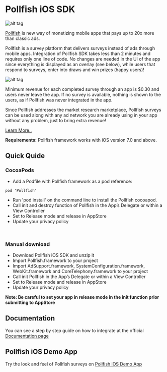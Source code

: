 # Pollfish iOS SDK

![alt tag](https://storage.googleapis.com/pollfish-images/logoHome.png)

[Pollfish](http://www.pollfish.com) is new way of monetizing mobile apps that pays up to 20x more than classic ads. 

Pollfish is a survey platform that delivers surveys instead of ads through mobile apps. Integration of Pollfish SDK takes less than 2 minutes and requires only one line of code. No changes are needed in the UI of the app since everything is displayed as an overlay (see below), while users that respond to surveys, enter into draws and win prizes (happy users)! 

![alt tag](https://storage.googleapis.com/pollfish_production/multimedia/basic_survey.gif)

Minimum revenue for each completed survey through an app is $0.30 and users never leave the app. If no survey is available, nothing is shown to the users, as if Pollfish was never integrated in the app. 

Since Pollfish addresses the market research marketplace, Pollfish surveys can be used along with any ad network you are already using in your app without any problem, just to bring extra revenue! 

[Learn More..](https://www.pollfish.com/publisher/)

**Requirements:** Pollfish framework works with iOS version 7.0 and above.  


## Quick Quide

### **CocoaPods**

* Add a Podfile with Pollfish framework as a pod reference:

```
pod 'Pollfish'
```

* Run 'pod install' on the command line to install the Pollfish cocoapod. 
* Call init and destroy function of Pollfish in the App’s Delegate or within a View Controller
* Set to Release mode and release in AppStore
* Update your privacy policy

<br>

### **Manual download**

* Download Pollfish iOS SDK and unzip it
* Import Pollfish.framework to your project
* Import AdSupport.framework, SystemConfiguration.framework, WebKit.framework and CoreTelephony.framework to your project
* Call init Pollfish in the App’s Delegate or within a View Controller
* Set to Release mode and release in AppStore
* Update your privacy policy

**Note: Be careful to set your app in release mode in the init function prior submitting to AppStore**

## Documentation

You can see a step by step guide on how to integrate at the official [Documentation page](http://www.pollfish.com/docs/ios)

## Pollfish iOS Demo App

Try the look and feel of Pollfish surveys on [Pollfish iOS Demo App](https://itunes.apple.com/us/app/pollfish-chalkboard/id782617904)

